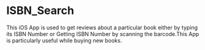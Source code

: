 # ISBN_Search

This iOS App is used to get reviews about a particular book either by typing its ISBN Number or Getting ISBN Number by scanning the barcode.This App is particularly useful while buying new books.
